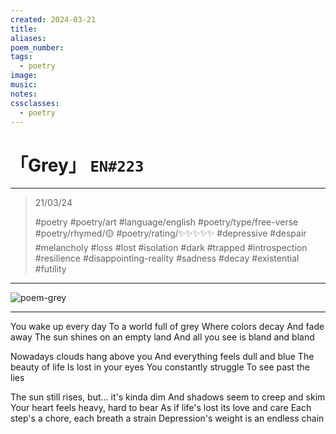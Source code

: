 ```yaml
---
created: 2024-03-21
title:
aliases:
poem_number:
tags:
  - poetry
image:
music:
notes:
cssclasses:
  - poetry
---
```

# 「Grey」 `EN#223`

---

> 21/03/24
> 
> #poetry 
> #poetry/art 
> #language/english 
> #poetry/type/free-verse 
> #poetry/rhymed/🟡 
> #poetry/rating/✨✨✨✨✨ 
> #depressive #despair #melancholy #loss #lost #isolation #dark #trapped #introspection #resilience #disappointing-reality #sadness #decay #existential #futility 

---

![poem-grey](../!art/poem-grey.jpg)


---

You wake up every day
To a world full of grey
Where colors decay
And fade away
The sun shines on an empty land
And all you see is bland and bland

Nowadays clouds hang above you
And everything feels dull and blue
The beauty of life
Is lost in your eyes
You constantly struggle
To see past the lies

The sun still rises, but... it's kinda dim
And shadows seem to creep and skim
Your heart feels heavy, hard to bear
As if life's lost its love and care
Each step's a chore, each breath a strain
Depression's weight is an endless chain